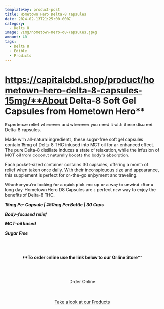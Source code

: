 ```yaml
---
templateKey: product-post
title: Hometown Hero Delta-8 Capsules
date: 2024-02-13T21:25:00.000Z
category:
  - Delta 8
image: /img/hometown-hero-d8-capsules.jpeg
amount: 40
tags:
  - Delta 8
  - Edible
  - Products
---
```

# https://capitalcbd.shop/product/hometown-hero-delta-8-capsules-15mg/**About Delta-8 Soft Gel Capsules from Hometown Hero**

Experience relief whenever and wherever you need it with these discreet Delta-8 capsules.

Made with all-natural ingredients, these sugar-free soft gel capsules contain 15mg of Delta-8 THC infused into MCT oil for an enhanced effect. The pure Delta-8 distillate induces a state of relaxation, while the infusion of MCT oil from coconut naturally boosts the body's absorption.

Each pocket-sized container contains 30 capsules, offering a month of relief when taken once daily. With their inconspicuous size and appearance, this supplement is perfect for on-the-go enjoyment and traveling.

Whether you’re looking for a quick pick-me-up or a way to unwind after a long day, Hometown Hero D8 Capsules are a perfect new way to enjoy the benefits of Delta-8 THC.

***15mg Per Capsule | 450mg Per Bottle | 30 Caps***

***Body-focused relief***

***MCT-oil based***

***Sugar Free***

<br><br>

<Center>

**\*\*To order online use the link below to our Online Store\*\***

<br><br>

<Center><a class="link-view-more-products" target="_blank href= "https://capitalcbd.shop/product/hometown-hero-delta-8-capsules-15mg/">Order Online</a></

<br><br><br>

<Center><a class="link-view-more-products" target="_blank" href="https://capitalamericanshaman.com/products">Take a look at our Products</a></Center>

<br><br>